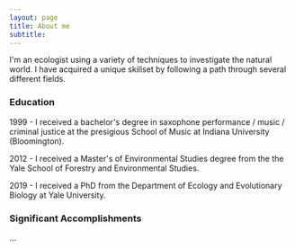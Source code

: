 ```yaml
---
layout: page
title: About me
subtitle: 
---
```


I'm an ecologist using a variety of techniques to investigate the natural world. I have acquired a unique skillset by following a path through several different fields.

### Education
1999 - I received a bachelor's degree in saxophone performance / music / criminal justice at the presigious School of Music at Indiana University (Bloomington). 

2012 - I received a Master's of Environmental Studies degree from the the Yale School of Forestry and Environmental Studies.

2019 - I received a PhD from the Department of Ecology and Evolutionary Biology at Yale University.

### Significant Accomplishments


...
